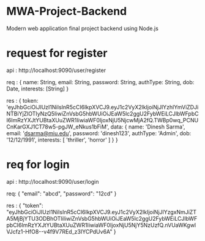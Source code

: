 # MWA-Project-Backend
Modern web application final project backend using Node.js

# request for register
api : http://localhost:9090/user/register

req :
{
    name: String,
    email: String,
    password: String,
    authType: String,
    dob: Date,
    interests: [String]
}

res : 
{
  token: 'eyJhbGciOiJIUzI1NiIsInR5cCI6IkpXVCJ9.eyJ1c2VyX2lkIjoiNjJlYzhlYmViZDJiNTBiYjZlOTIyNzQ5IiwiZnVsbG5hbWUiOiJEaW5lc2ggU2FybWEiLCJlbWFpbCI6ImRzYXJtYUBtaXUuZWR1IiwiaWF0IjoxNjU5NjcwMjA2fQ.TWBp0wq_PCNUCnKarGXJ1CT78w5-pgJW_eNkus1bFiM',
  data: {
    name: 'Dinesh Sarma',
    email: 'dsarma@miu.edu',
    password: 'dinesh123',
    authType: 'Admin',
    dob: '12/12/1991',
    interests: [ 'thriller', 'horror' ]
  }
}

# req for login
api : http://localhost:9090/user/login

req: 
{
    "email": "abcd",
    "password": "12cd"
}

res : 
{
    "token": "eyJhbGciOiJIUzI1NiIsInR5cCI6IkpXVCJ9.eyJ1c2VyX2lkIjoiNjJlYzgxNmJiZTA5MjBjYTU3ODBhOTliIiwiZnVsbG5hbWUiOiJEaW5lc2ggU2FybWEiLCJlbWFpbCI6ImRzYXJtYUBtaXUuZWR1IiwiaWF0IjoxNjU5NjY5NzUzfQ.nVUaWKgwlVJcfz1-HfO8--v4f9V7REd_z3IYCPdUv6A"
}